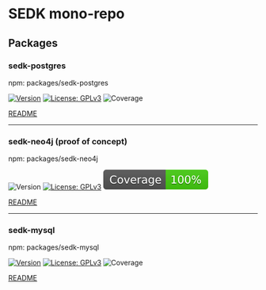 # SEDK mono-repo

## Packages
### sedk-postgres
npm: packages/sedk-postgres

[![Version](https://img.shields.io/badge/version-0.15.1-blue.svg)](https://github.com/amerharb/sedk/tree/sedk-postgres/version/0.15.1)
[![License: GPLv3](https://img.shields.io/badge/License-ISC-blue.svg)](https://opensource.org/licenses/ISC)
![Coverage](https://raw.githubusercontent.com/amerharb/sedk/sedk-postgres/version/0.15.1/packages/sedk-postgres/badges/coverage.svg)

[README](https://github.com/amerharb/sedk/blob/main/packages/sedk-postgres/README.md)

---
### sedk-neo4j (proof of concept)
npm: packages/sedk-neo4j

![Version](https://img.shields.io/badge/version-0.0.4-blue.svg)
[![License: GPLv3](https://img.shields.io/badge/License-ISC-blue.svg)](https://opensource.org/licenses/ISC)
![Coverage](https://raw.githubusercontent.com/amerharb/sedk/main/packages/sedk-neo4j/badges/coverage.svg)

[README](https://github.com/amerharb/sedk/blob/main/packages/sedk-neo4j/README.md)

--- 
### sedk-mysql
npm: packages/sedk-mysql

[![Version](https://img.shields.io/badge/version-0.1.0-blue.svg)](https://github.com/amerharb/sedk/tree/sedk-mysql/version/0.1.0/packages/sedk-mysql)
[![License: GPLv3](https://img.shields.io/badge/License-ISC-blue.svg)](https://opensource.org/licenses/ISC)
![Coverage](https://raw.githubusercontent.com/amerharb/sedk/sedk-mysql/version/0.1.0/packages/sedk-mysql/badges/coverage.svg)

[README](https://github.com/amerharb/sedk/blob/main/packages/sedk-mysql/README.md)
